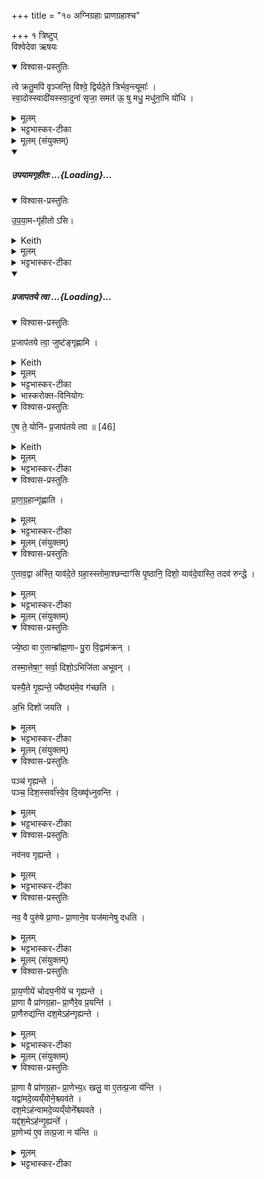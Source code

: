 +++
title = "१० अग्निग्रहाः प्राणग्रहाश्च"

+++
१ त्रिष्टुप्  
विश्वेदेवा ऋषयः

<details open><summary>विश्वास-प्रस्तुतिः</summary>

त्वे क्रतु॒मपि॑ वृञ्जन्ति॒ विश्वे॒ द्विर्यदे॒ते त्रिर्भव॒न्त्यूमाः᳚  ।   
स्वा॒दोस्स्वादी॑यस्स्वा॒दुना॑ सृजा॒ समत॑ ऊ॒ षु मधु॒ मधु॑ना॒भि यो॑धि  ।   
</details>
<details><summary>मूलम्</summary>

त्वे क्रतु॒मपि॑ वृञ्जन्ति॒ विश्वे॒ द्विर्यदे॒ते त्रिर्भव॒न्त्यूमाः᳚  ।   
स्वा॒दोस्स्वादी॑यस्स्वा॒दुना॑ सृजा॒ समत॑ ऊ॒ षु मधु॒ मधु॑ना॒भि यो॑धि  ।   
</details>
<details><summary>भट्टभास्कर-टीका</summary>

1अथ तृतीयेऽह्नि प्राजापत्यमतिग्राह्यं गृह्णाति - त्वे क्रतुमपि वृञ्जन्तीत्येकां त्रिष्टुभमनुद्रुत्य उपयामगृहीतोसीति यजुषा ॥ त्वे तव । 'सुपां सुलुक्' इति शे आदेशः । क्रतुं कर्म पूजादिकं विश्वे सर्वेऽपि वृञ्जन्ति सकृदनुष्ठाय संस्थापयन्ति । तत्र द्विरनुष्ठानं, तेनैते स्मः अस्मदादीनां विलक्षणानां यज्ञकर्मणि वर्तमानानां सः स्वभाव इति । ये त्रिरनुतिष्ठन्ति ते ऊमाः अवितारस्सर्वस्य अस्मत्तोपि विलक्षणाः देवा भवन्ति, देवानां स स्वभाव इति । तस्मादस्माभिः द्वितीयः प्राजापत्यग्रहो गृह्यते इति । त्रिरिति । एकवाक्ये पदात्परत्वाभावाद्भवन्तीति न निहन्यते । अवतेरौणादिके मत्प्रत्यये 'ज्वरत्वर' इत्यादिना ऊठ् । तस्मात्स्वादोः पूर्वस्मात् प्राजापत्यात् स्वादीयः स्वादुतरमेतत् स्वादुना दध्यादिना संसृज संसृजामि । पुरुषव्यत्ययः, 'द्व्यचोतस्तिङः' इति संहितायां दीर्घत्वम् । अतस्त्वमपि हे प्रजापते ग्रह एव वा । मधु मधुनः फलस्य साधनमेतत्कर्म मधुना कर्मफलेन सुष्ठु अभियोधि आभिमुख्येन संसृज । 'वा छन्दसि' इत्यपित्त्वाभावेनाङित्त्वात् 'अङितश्च' इति धिभावः, 'उतो वृद्धिः' इति व्यत्ययेन न क्रियते, 'अन्येषामपि दृश्यते' इति उकारस्य संहितायां दीर्घत्वम्, 'सुञः' इति षत्वम् ॥
</details>
<details><summary>मूलम् (संयुक्तम्)</summary>

उ॒प॒या॒मगृ॑हीतोऽसि प्र॒जाप॑तये त्वा॒ जुष्ट॑ङ्गृह्णाम्ये॒ष ते॒ योनिᳶ॑ प्र॒जाप॑तये त्वा  ।   
</details>
<div class="js_include" includetitle="false" newlevelforh1="5" unfilled url="/vedAH_yajuH/taittirIyam/saMhitA/yajuH/sarva-prastutiH/1/4_somAbhiShavAdi/03_antaryAmagrahaH/upayAmagRhItaH.md">
<details open><summary><h5>उपयामगृहीतः ...{Loading}...</h5></summary>
<details open><summary>विश्वास-प्रस्तुतिः</summary>

उ॒प॒या॒म-गृ॑हीतो ऽसि।
</details>
<details><summary>Keith</summary>

Thou art taken with a support/ foundation.
</details>
<details><summary>मूलम्</summary>

उ॒प॒या॒मगृ॑हीतोऽसि।
</details>
<details><summary>भट्टभास्कर-टीका</summary>

उपयम्यन्ते स्वात्मन्येव नियम्यन्ते भूतजातान्यस्मिन् अभिन्नेधिकरणे इत्युपयामः पृथ्वी । 'इयं वा उपयामः' इति ब्राह्मणम् । 'हलश्च' इति घञ्, थाथादिस्वरेणान्तोदात्तत्वम् । तेन गृहीतस्त्वमसि ; कोन्यस्त्वां गृहीतुं क्षम इति भावः ; पृथिव्यापो गृहीष्यामीतिवत् । 'तृतीया कर्मणि' इति पूर्वपदप्रकृतिस्वरत्वम् । यद्वा - उपयामार्थं पृथिव्यर्थं गृहीतोसीति ; हे सोम ।   

ननु 'स्वाहा त्वा सुभवस्सूर्याय' इति मन्त्रवर्णनात् सूर्यदेवत्यः कथं पृथिवीदेवत्यः स्यात् ? नैतद्देवताभिधानं ; पृथिवीवासिनां प्रजानां यागद्वारेण स्थित्यर्थं गृहीतोसीति स्तूयते । यद्वा - पृथिव्यपि देवतैवास्य 'उपयामगृहीतोसीत्याहादितिदेवत्यास्तेन' इति, अदितिः पृथ्वी । 'चतुर्थी' इति योगविभागात्समासः । 'क्ते च' इति पूर्वपदप्रकृतिस्वरत्वम् । 'इयं वा उपयामस्तस्मादिमां प्रजा अनु प्रजायन्ते' इति ब्राह्मणम् ॥

________________

उपयामगृहीतोसीति व्याख्यातम् । 'इयं वा उपयामः' तयैव गृहीतोसीति ।
</details>
</details>
</div>
<div class="js_include" includetitle="false" newlevelforh1="5" unfilled url="/vedAH_yajuH/taittirIyam/saMhitA/yajuH/sarva-prastutiH/1/7_aiShTika-yAjamAnAdi/12_atigrAhyamantrAbhidhAnam/prajApataye_tvA.md">
<details open><summary><h5>प्रजापतये त्वा ...{Loading}...</h5></summary>
<details open><summary>विश्वास-प्रस्तुतिः</summary>

प्र॒जाप॑तये त्वा॒ जुष्ट॑ङ्गृह्णामि ।
</details>
<details><summary>Keith</summary>

agreeable to Prajapati I take thee  
</details>
<details><summary>मूलम्</summary>

प्र॒जाप॑तये त्वा॒ जुष्ट॑ङ्गृह्णामि ।
</details>
<details><summary>भट्टभास्कर-टीका</summary>

प्रजापतये जुष्टं प्रियं गृह्णामि  । गृहीत्वा यथायतनं सादयति एष ते योनिः कारणं प्रजापतये सादयामि

प्रजापतिशब्दे 'पत्यावैश्वर्ये' इति पूर्वपदप्रकृतिस्वरत्वम् । 
_________________

</details>
<details><summary>भास्करोक्त-विनियोगः</summary>

3अनेन गृहीत्वा परिमृज्य सादयति - एष ते योनिः प्रजापतये त्वेत्यादि ॥ 
</details>
<details open><summary>विश्वास-प्रस्तुतिः</summary>

ए॒ष ते॒ योनि॑ᳶ प्र॒जाप॑तये त्वा ॥ [46]
</details>
<details><summary>Keith</summary>

this is thy birthplace; to Prajapati thee!
</details>
<details><summary>मूलम्</summary>

ए॒ष ते॒ योनि॑ᳶ प्र॒जाप॑तये त्वा ॥ [46]
</details>
<details><summary>भट्टभास्कर-टीका</summary>

'पत्यावैश्वर्ये' इति पूर्वपदप्रकृतिस्वरत्वम् ॥
</details>
</details>
</div>
<details open><summary>विश्वास-प्रस्तुतिः</summary>

प्रा॒ण॒ग्र॒हान्गृ॑ह्णाति  ।   
</details>
<details><summary>मूलम्</summary>

प्रा॒ण॒ग्र॒हान्गृ॑ह्णाति  ।   
</details>
<details><summary>भट्टभास्कर-टीका</summary>

4प्राणग्रहान् गृह्णातीत्यादि ब्राह्मणम् ॥ एषां मन्त्रास्त्वनन्तरकाण्डे भविष्यन्ति । तत्रायं प्रयोगक्रमः - सन्नद्धस्य राज्ञो नवांशून् प्राच आयातयति 'अयं पुरोभुवः' इति । 'अयं दक्षिणा विश्वकर्मा' इति नव दक्षिणा आयातयति । 'अयं पश्चाद्विश्वव्यचाः' इति नव प्रतीच आयातयति । 'इदमुत्तरात्सुवः' इति नवोदीच आयातयति । 'इयमुपरि मतिः' इति नवोपरिष्टात्प्रदक्षिणं पर्यायातयति । तानपानभृद्भिः प्रत्यूहति 'प्राची दिशाम्' इति । वाचयति 'पितरः पितामहाः' इति, ये पुरस्ताद्भवन्ति । अथ 'दक्षिणा दिशाम्' इति ये दक्षिणतो भवन्ति । अथ 'प्रतीची दिशाम्' इति ये पश्चाद्भवन्ति । अथ 'उदीची दिशाम्' इति य उत्तरतो भवन्ति । अथ 'ऊर्ध्वा दिशाम्' इति य उपरिष्टात्प्रदक्षिणं पर्याता भवन्ति ॥
</details>
<details><summary>मूलम् (संयुक्तम्)</summary>

ए॒ताव॒द्वा अ॑स्ति॒ याव॑दे॒ते ग्रहा॒स्स्तोमा॒श्छन्दाꣳ॑सि पृ॒ष्ठानि॒ दिशो॒ याव॑दे॒वास्ति॒ तत् [29] अव॑ रुन्द्धे ।
</details>
<details open><summary>विश्वास-प्रस्तुतिः</summary>

ए॒ताव॒द्वा अ॑स्ति॒ याव॑दे॒ते ग्रहा॒स्स्तोमा॒श्छन्दाꣳ॑सि पृ॒ष्ठानि॒ दिशो॒ याव॑दे॒वास्ति॒ तदव॑ रुन्द्धे ।  
</details>
<details><summary>मूलम्</summary>

ए॒ताव॒द्वा अ॑स्ति॒ याव॑दे॒ते ग्रहा॒स्स्तोमा॒श्छन्दाꣳ॑सि पृ॒ष्ठानि॒ दिशो॒ याव॑दे॒वास्ति॒ तदव॑ रुन्द्धे ।  
</details>
<details><summary>भट्टभास्कर-टीका</summary>

5एतावद्वा इत्यादि ॥ एतावदेवास्मिन् जगति पुनरेते ग्रहाः स्तोमास्त्रिवृदादयः, छन्दांसि गायत्र्यादीनि, पृष्ठानि सामानि रथन्तरादीनि । एतदात्मका एते ग्रहाः एतावदेवास्ति सर्वमवरुन्धे ॥
</details>
<details><summary>मूलम् (संयुक्तम्)</summary>

ज्ये॒ष्ठा वा ए॒तान्ब्रा᳚ह्म॒णाᳶ पु॒रा वि॒द्वाम॑क्र॒न्तस्मा॒त्तेषा॒ꣳ॒ सर्वा॒ दिशो॒ऽभिजि॑ता अभूव॒न्यस्यै॒ते गृ॒ह्यन्ते॒ ज्यैष्ठ्य॑मे॒व ग॑च्छत्य॒भि दिशो॑ जयति
</details>
<details open><summary>विश्वास-प्रस्तुतिः</summary>

ज्ये॒ष्ठा वा ए॒तान्ब्रा᳚ह्म॒णाᳶ पु॒रा वि॒द्वाम॑क्रन् ।   

तस्मा॒त्तेषा॒ꣳ॒ सर्वा॒ दिशो॒ऽभिजि॑ता अभूवन् ।  

यस्यै॒ते गृ॒ह्यन्ते॒ ज्यैष्ठ्य॑मे॒व ग॑च्छति ।  

अ॒भि दिशो॑ जयति ।  
</details>
<details><summary>मूलम्</summary>

ज्ये॒ष्ठा वा ए॒तान्ब्रा᳚ह्म॒णाᳶ पु॒रा वि॒द्वाम॑क्रन् ।   

तस्मा॒त्तेषा॒ꣳ॒ सर्वा॒ दिशो॒ऽभिजि॑ता अभूवन् ।  

यस्यै॒ते गृ॒ह्यन्ते॒ ज्यैष्ठ्य॑मे॒व ग॑च्छति ।  

अ॒भि दिशो॑ जयति ।  
</details>
<details><summary>भट्टभास्कर-टीका</summary>

6ज्येष्ठा वा इत्यादि ॥ गतम् । विदामक्रन् । विदेर्लुङि 'अभ्युत्सादयाम्' इत्यादौ आम्प्रत्ययो निपात्यते, 'मन्त्रे घस' इत्यादिना अनुप्रयुज्यमानस्य च्लेर्लुक् ॥
</details>
<details><summary>मूलम् (संयुक्तम्)</summary>

पञ्च॑ गृह्यन्ते॒ पञ्च॒ दिश॒स्सर्वा᳚स्वे॒व दि॒ख्ष्वृ॑ध्नुवन्ति॒ नव॑नव गृह्यन्ते॒ नव॒ वै पुरु॑षे प्रा॒णाᳶ प्रा॒णाने॒व यज॑मानेषु दधति
</details>
<details open><summary>विश्वास-प्रस्तुतिः</summary>

पञ्च॑ गृह्यन्ते ।  
पञ्च॒ दिश॒स्सर्वा᳚स्वे॒व दि॒ख्ष्वृ॑ध्नुवन्ति ।  
</details>
<details><summary>मूलम्</summary>

पञ्च॑ गृह्यन्ते ।  
पञ्च॒ दिश॒स्सर्वा᳚स्वे॒व दि॒ख्ष्वृ॑ध्नुवन्ति ।  
</details>
<details><summary>भट्टभास्कर-टीका</summary>

7पञ्च गृह्यन्ते इत्यादयो विधयः । नियतमेव नवांशवो गृह्यन्ते ।
</details>
<details open><summary>विश्वास-प्रस्तुतिः</summary>

नव॑नव गृह्यन्ते ।  
</details>
<details><summary>मूलम्</summary>

नव॑नव गृह्यन्ते ।  
</details>
<details><summary>भट्टभास्कर-टीका</summary>

नव वा इति । सप्त शीर्षण्याः, द्वाववाञ्चौ ।
</details>
<details open><summary>विश्वास-प्रस्तुतिः</summary>

नव॒ वै पुरु॑षे प्रा॒णाᳶ प्रा॒णाने॒व यज॑मानेषु दधति ।  
</details>
<details><summary>मूलम्</summary>

नव॒ वै पुरु॑षे प्रा॒णाᳶ प्रा॒णाने॒व यज॑मानेषु दधति ।  
</details>
<details><summary>भट्टभास्कर-टीका</summary>

यजमानेषु दधतीति । सत्रविषयत्वाद्बहुवचनम् ॥
</details>
<details><summary>मूलम् (संयुक्तम्)</summary>

प्राय॒णीये॑ चोदय॒नीये॑ च गृह्यन्ते प्रा॒णा वै प्रा॑णग्र॒हाः [30] प्रा॒णैरे॒व प्र॒यन्ति॑ प्रा॒णैरुद्य॑न्ति दश॒मेऽह॑न्गृह्यन्ते
</details>
<details open><summary>विश्वास-प्रस्तुतिः</summary>

प्रा॒य॒णीये॑  चोदय॒नीये॑ च गृह्यन्ते ।  
प्रा॒णा वै प्रा॑णग्र॒हाᳶ प्रा॒णैरे॒व प्र॒यन्ति॑ ।  
प्रा॒णैरुद्य॑न्ति दश॒मेऽह॑न्गृह्यन्ते ।
</details>
<details><summary>मूलम्</summary>

प्रा॒य॒णीये॑  चोदय॒नीये॑ च गृह्यन्ते ।  
प्रा॒णा वै प्रा॑णग्र॒हाᳶ प्रा॒णैरे॒व प्र॒यन्ति॑ ।  
प्रा॒णैरुद्य॑न्ति दश॒मेऽह॑न्गृह्यन्ते ।
</details>
<details><summary>भट्टभास्कर-टीका</summary>

8क्व पुनरेते ग्रहाः गृहीतव्या इत्याह - प्रायणीये चेत्यादि ॥ एते प्रायणीयोदयनीययोरेव नियुक्ता गृह्यन्ते । 'दशमेहंस्तदु रात्रिसत्रेष्वग्निष्टोम आयातयति वा गृह्णीयादगदो हैव भवति' इत्याचार्याः ॥
</details>
<details><summary>मूलम् (संयुक्तम्)</summary>

प्रा॒णा वै प्रा॑णग्र॒हाᳶ प्रा॒णेभ्य॒ᳵ खलु॒ वा ए॒तत्प्र॒जा य॑न्ति॒ यद्वा॑मदे॒व्यय्ँयोने॒श्च्यव॑ते दश॒मेऽह॑न्वामदे॒व्यय्ँयोने᳚श्च्यवते॒ यद्द॑श॒मेऽह॑न्गृ॒ह्यन्ते᳚ प्रा॒णेभ्य॑ ए॒व तत्प्र॒जा न य॑न्ति ॥ [31]  
</details>
<details open><summary>विश्वास-प्रस्तुतिः</summary>

प्रा॒णा वै प्रा॑णग्र॒हाᳶ प्रा॒णेभ्य॒ᳵ खलु॒ वा ए॒तत्प्र॒जा य॑न्ति ।  
यद्वा॑मदे॒व्यय्ँयोने॒श्च्यव॑ते ।  
दश॒मेऽह॑न्वामदे॒व्यय्ँयोने᳚श्च्यवते ।  
यद्द॑श॒मेऽह॑न्गृ॒ह्यन्ते᳚ ।  
प्रा॒णेभ्य॑ ए॒व तत्प्र॒जा न य॑न्ति ॥
</details>
<details><summary>मूलम्</summary>

प्रा॒णा वै प्रा॑णग्र॒हाᳶ प्रा॒णेभ्य॒ᳵ खलु॒ वा ए॒तत्प्र॒जा य॑न्ति ।  
यद्वा॑मदे॒व्यय्ँयोने॒श्च्यव॑ते ।  
दश॒मेऽह॑न्वामदे॒व्यय्ँयोने᳚श्च्यवते ।  
यद्द॑श॒मेऽह॑न्गृ॒ह्यन्ते᳚ ।  
प्रा॒णेभ्य॑ ए॒व तत्प्र॒जा न य॑न्ति ॥
</details>
<details><summary>भट्टभास्कर-टीका</summary>

9प्राणेभ्य इत्यादि - प्राणेभ्यः प्रजायन्ति उपगच्छन्ति तदा, यदा वामदेव्यं साम योनेश्च्यवते । कदा पुनस्तद्योनेश्च्यवते? आह - दशमेऽहन्नित्यादि । गतम् । 'वामदेवाड्ड्यड्ड्यौ' ॥


इति तृतीये पञ्चमे दशमोनुवाकः ॥  
</details>

